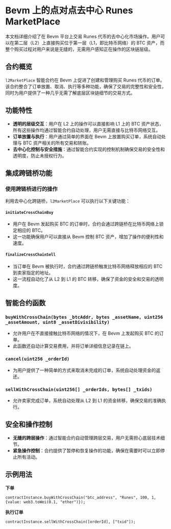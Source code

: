 # Bevm 上的点对点去中心 Runes MarketPlace

本文档详细介绍了在 Bevm 平台上交易 Runes 代币的去中心化市场操作。用户可以在第二层（L2）上直接购买位于第一层（L1，即比特币网络）的 BTC 资产，而整个购买过程对用户来说是无缝的，无需用户感知正在操作的区块链层级。

## 合约概览

`l2MarketPlace` 智能合约在 Bevm 上促进了创建和管理购买 Runes 代币的订单。该合约整合了订单放置、取消、执行等多种功能，确保了交易的完整性和安全性，同时为用户提供了一种几乎无需了解底层区块链细节的交易方式。

## 功能特性
* **透明的层级交互**：用户在 L2 上的操作可以直接影响 L1 上的 BTC 资产状态，所有这些操作均通过智能合约自动处理，用户无需直接与比特币网络交互。
* **订单放置与执行**：用户通过简单的界面在 Bevm 上放置购买订单，系统自动处理与 BTC 资产相关的所有交易和转账。
* **去中心化控制与安全措施**：通过智能合约实现的控制机制确保交易的安全性和透明度，防止未授权行为。

## 集成跨链桥功能

### 使用跨链桥进行的操作
利用去中心化跨链桥，`l2MarketPlace` 可以执行以下关键功能：

#### `initiateCrossChainBuy`
- 用户在 Bevm 发起购买 BTC 的订单时，合约会通过跨链桥在比特币网络上锁定相应的 BTC。
- 这一功能确保用户可以直接从 Bevm 控制 BTC 资产，增加了操作的便利性和速度。

#### `finalizeCrossChainSell`
- 当订单在 Bevm 被执行时，合约通过跨链桥触发比特币网络释放相应的 BTC 到卖家指定的地址。
- 这一流程自动化了从 L2 到 L1 的 BTC 转移，确保了资金的安全和交易的透明度。


## 智能合约函数

### `buyWithCrossChain(bytes _btcAddr, bytes _assetName, uint256 _assetAmount, uint8 _assetDivisibility)`
* 允许用户在不直接接触比特币网络的情况下，在 Bevm 上发起购买 BTC 的订单。
* 此函数还自动计算交易费用，并将订单详细信息记录在链上。

### `cancel(uint256 _orderId)`
* 为用户提供了一种简单的方式来取消未完成的订单，系统自动处理资金的返还。

### `sellWithCrossChain(uint256[] _orderIds, bytes[] _txids)`
* 允许卖家完成订单，系统自动处理从 L2 到 L1 的资金转移，确保交易的准确执行。

## 安全和操作控制
* **无缝的跨层操作**：通过智能合约自动管理跨层交易，用户无需担心底层技术细节。
* **紧急操作控制**：合约提供了暂停和恢复操作的功能，确保在需要时可以立即停止所有活动。


## 示例用法

**下单**
```
contractInstance.buyWithCrossChain("btc_address", "Runes", 100, 1, {value: web3.toWei(0.1, "ether")});
```

**执行订单**

```
contractInstance.sellWithCrossChain([orderId], ["txid"]);

```
